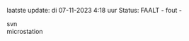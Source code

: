 laatste update: 
di 07-11-2023  4:18   uur 
Status: FAALT - fout - 
<div class="service R">svn</div><div class="service R">microstation</div>